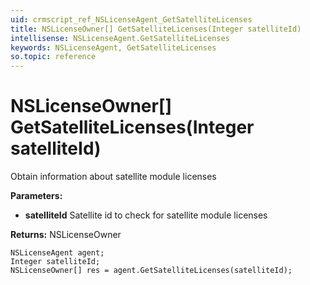 ```yaml
---
uid: crmscript_ref_NSLicenseAgent_GetSatelliteLicenses
title: NSLicenseOwner[] GetSatelliteLicenses(Integer satelliteId)
intellisense: NSLicenseAgent.GetSatelliteLicenses
keywords: NSLicenseAgent, GetSatelliteLicenses
so.topic: reference
---
```


# NSLicenseOwner[] GetSatelliteLicenses(Integer satelliteId)

Obtain information about satellite module licenses

**Parameters:**
 - **satelliteId** Satellite id to check for satellite module licenses

**Returns:** NSLicenseOwner

```crmscript
NSLicenseAgent agent;
Integer satelliteId;
NSLicenseOwner[] res = agent.GetSatelliteLicenses(satelliteId);
```

